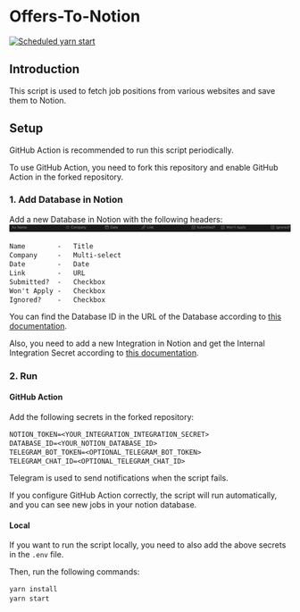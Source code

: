 # Offers-To-Notion

[![Scheduled yarn start](https://github.com/Apocalypsor/Offers-To-Notion/actions/workflows/schedule.yaml/badge.svg)](https://github.com/Apocalypsor/Offers-To-Notion/actions/workflows/schedule.yaml)

## Introduction

This script is used to fetch job positions from various websites and save them to Notion.

## Setup

GitHub Action is recommended to run this script periodically.

To use GitHub Action, you need to fork this repository and enable GitHub Action in the forked repository.

### 1. Add Database in Notion

Add a new Database in Notion with the following headers:
![Database Header](./docs/header.png)
```text
Name        -   Title
Company     -   Multi-select
Date        -   Date
Link        -   URL
Submitted?  -   Checkbox
Won't Apply -   Checkbox
Ignored?    -   Checkbox
```

You can find the Database ID in the URL of the Database according to [this documentation](https://developers.notion.com/reference/retrieve-a-database#:~:text=To%20find%20a%20database%20ID,a%2032%20characters%20alphanumeric%20string.).

Also, you need to add a new Integration in Notion and get the Internal Integration Secret according to [this documentation](https://www.notion.so/help/create-integrations-with-the-notion-api).

### 2. Run

#### GitHub Action

Add the following secrets in the forked repository:
```
NOTION_TOKEN=<YOUR_INTEGRATION_INTEGRATION_SECRET>
DATABASE_ID=<YOUR_NOTION_DATABASE_ID>
TELEGRAM_BOT_TOKEN=<OPTIONAL_TELEGRAM_BOT_TOKEN>
TELEGRAM_CHAT_ID=<OPTIONAL_TELEGRAM_CHAT_ID>
```

Telegram is used to send notifications when the script fails.

If you configure GitHub Action correctly, the script will run automatically, and you can see new jobs in your notion database.

#### Local

If you want to run the script locally, you need to also add the above secrets in the `.env` file.

Then, run the following commands:

```bash
yarn install
yarn start
```
